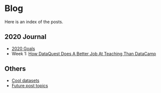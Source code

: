 # Blog

Here is an index of the posts.

## 2020 Journal
- [2020 Goals](https://github.com/martinacantaro/blog/blob/master/2020_goals.md)
- Week 1: [How DataQuest Does A Better Job At Teaching Than DataCamp](https://github.com/martinacantaro/blog/blob/master/2020_journal_week_1.md)

## Others
- [Cool datasets](https://github.com/martinacantaro/blog/blob/master/cool_datasets.md)
- [Future post topics](https://github.com/martinacantaro/blog/blob/master/post_topics.md)
